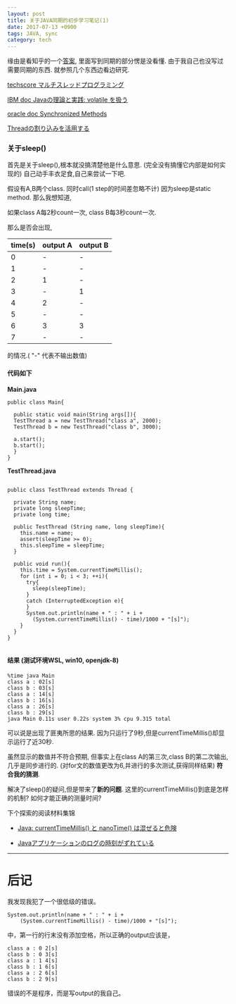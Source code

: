 ```yaml
---
layout: post
title: 关于JAVA同期的初步学习笔记(1)
date: 2017-07-13 +0900
tags: JAVA, sync
category: tech
---
```




缘由是看知乎的一个[答案]( https://zhihu.com/question/29971746/answer/46320214 ),
里面写到同期的部分愣是没看懂.
由于我自己也没写过需要同期的东西.
就参照几个东西边看边研究.

[techscore マルチスレッドプログラミング](http://www.techscore.com/tech/Java/JavaSE/Thread/index/)

[IBM doc Javaの理論と実践: volatile を扱う](https://www.ibm.com/developerworks/jp/java/library/j-jtp06197.html)

[oracle doc Synchronized Methods](https://docs.oracle.com/javase/tutorial/essential/concurrency/syncmeth.html)

[Threadの割り込みを活用する](http://d.hatena.ne.jp/Nagise/20111130/1322628285)

### 关于sleep()

首先是关于sleep(),根本就没搞清楚他是什么意思.
(完全没有搞懂它内部是如何实现的)
自己动手丰衣足食,自己来尝试一下吧.

假设有A,B两个class.
同时call(1 step的时间差忽略不计)
因为sleep是static method.
那么我想知道,

如果class A每2秒count一次,
class B每3秒count一次.

那么是否会出现,


time(s)     | output A     | output B
---      | ---       | ---
0 | - | -
1 | - | -
2 | 1 | -
3 | - | 1
4 | 2| -
5 | - | -
6 | 3| 3
7 | - | -


的情况.( "-" 代表不输出数值)

#### 代码如下

**Main.java**

```
public class Main{

  public static void main(String args[]){
  TestThread a = new TestThread("class a", 2000);
  TestThread b = new TestThread("class b", 3000);

  a.start();
  b.start();
  }
}
```

**TestThread.java**

```

public class TestThread extends Thread {

  private String name;
  private long sleepTime;
  private long time;

  public TestThread (String name, long sleepTime){
    this.name = name;
    assert(sleepTime >= 0);
    this.sleepTime = sleepTime;
  }

  public void run(){
    this.time = System.currentTimeMillis();
    for (int i = 0; i < 3; ++i){
      try{
        sleep(sleepTime);
      }
      catch (InterruptedException e){
      }
      System.out.println(name + " : " + i +
        (System.currentTimeMillis() - time)/1000 + "[s]");
    }
  }
}


```

#### **结果** (测试环境WSL, win10, openjdk-8)

```
%time java Main
class a : 02[s]
class b : 03[s]
class a : 14[s]
class b : 16[s]
class a : 26[s]
class b : 29[s]
java Main 0.11s user 0.22s system 3% cpu 9.315 total
```

可以说是出现了匪夷所思的结果.
因为只运行了9秒,但是currentTimeMillis()却显示运行了近30秒.

虽然显示的数值并不符合预期,
但事实上在class A的第三次,class B的第二次输出,几乎是同步进行的.
(对for文的数值更改为6,并进行的多次测试,获得同样结果)
**符合我的猜测**.

解决了sleep()的疑问,但是带来了**新的问题**.
这里的currentTimeMillis()到底是怎样的机制?
如何才能正确的测量时间?

下个探索的阅读材料集锦

+ [Java: currentTimeMillis() と nanoTime() は混ぜると危険](http://d.hatena.ne.jp/sardine/20091226/p1)

+ [Javaアプリケーションのログの時刻がずれている](http://d.hatena.ne.jp/higher_tomorrow/20100407/1270639866)

---

# 后记
我发现我犯了一个很低级的错误。

```
System.out.println(name + " : " + i +
	(System.currentTimeMillis() - time)/1000 + "[s]");
```

中，第一行的行末没有添加空格，所以正确的output应该是，

```
class a : 0 2[s]
class b : 0 3[s]
class a : 1 4[s]
class b : 1 6[s]
class a : 2 6[s]
class b : 2 9[s]
```

错误的不是程序，而是写output的我自己。
